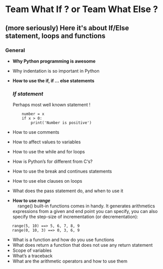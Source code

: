# Team What If ? or Team What Else ?
## (more seriously) Here it's about If/Else statement, loops and functions

### **General**

- **Why Python programming is awesome**
- Why indentation is so important in Python
- **How to use the if, if ... else statements** <br>
	### *If statement*
	Perhaps most well known statement !
	
	```
		number = x
		if x > 0:
			print('Number is positive')
	```
- How to use comments
- How to affect values to variables
- How to use the while and for loops
- How is Python’s for different from C‘s?
- How to use the break and continues statements
- How to use else clauses on loops
- What does the pass statement do, and when to use it
- **How to use <em>range</em>** <br>
&nbsp;&nbsp;&nbsp; range() built-in functions comes in handy. It generates arithmetics expressions from a given and end point you can specify, you can also specify the step-size of incrementation (or decrementation):
```
   range(5, 10) ==> 5, 6, 7, 8, 9
   range(0, 10, 3) ==> 0, 3, 6, 9
```

- What is a function and how do you use functions
- What does return a function that does not use any return statement
- Scope of variables
- What’s a traceback
- What are the arithmetic operators and how to use them
